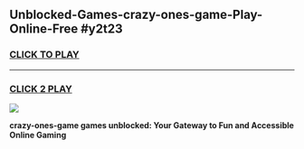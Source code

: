 
## Unblocked-Games-crazy-ones-game-Play-Online-Free #y2t23
<h3>
<a href="https://us.freeplayer.one?title=crazy-ones-game&ref=10M">CLICK TO PLAY</a></h3>
<hr>

<h3>
<a href="https://us.freeplayer.one?title=crazy-ones-game&ref=10M">CLICK 2 PLAY</a>
  
</h3>

<a href="https://us.freeplayer.one?title=crazy-ones-game&ref=10M"><img src="https://clearcache.store/games.png"></a>


**crazy-ones-game games unblocked: Your Gateway to Fun and Accessible Online Gaming**

